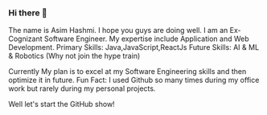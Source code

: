 ### Hi there 👋

The name is Asim Hashmi.
I hope you guys are doing well.
I am an Ex-Cognizant Software Engineer.
My expertise include Application and Web Development.
Primary Skills: Java,JavaScript,ReactJs
Future Skills: AI & ML & Robotics (Why not join the hype train) 



Currently My plan is to excel at my Software Engineering skills and then optimize it in future.
Fun Fact: I used Github so many times during my office work but rarely during my personal projects.

Well let's start the GitHub show!
<!--
**asim8296/Asim8296** is a ✨ _special_ ✨ repository because its `README.md` (this file) appears on your GitHub profile.

Here are some ideas to get you started:

- 🔭 I’m currently working on ...
- 🌱 I’m currently learning ...
- 👯 I’m looking to collaborate on ...
- 🤔 I’m looking for help with ...
- 💬 Ask me about ...
- 📫 How to reach me: ...
- 😄 Pronouns: ...
- ⚡ Fun fact: ...
-->
